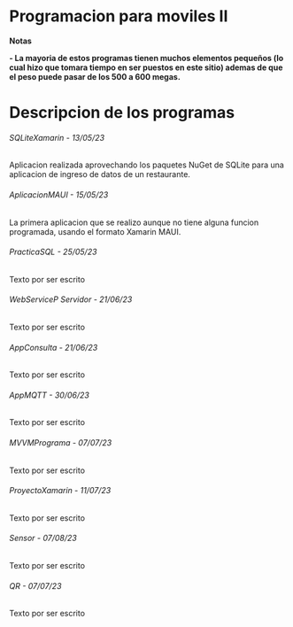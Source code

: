 # Programacion para moviles II

<!----Notas----> 
**Notas**

**- La mayoria de estos programas tienen muchos elementos pequeños (lo cual hizo que tomara tiempo en ser puestos en este sitio) ademas de que el peso puede pasar de los 500 a 600 megas.**
<!----Separador de las notas---->

<!----Directorio con descripcion de los programas---->
# Descripcion de los programas
###### SQLiteXamarin - 13/05/23
Aplicacion realizada aprovechando los paquetes NuGet de SQLite para una aplicacion de ingreso de datos de un restaurante.

<!----Separador---->

###### AplicacionMAUI - 15/05/23
La primera aplicacion que se realizo aunque no tiene alguna funcion programada, usando el formato Xamarin MAUI.

<!----Separador---->

###### PracticaSQL - 25/05/23
Texto por ser escrito

<!----Separador---->

###### WebServiceP Servidor - 21/06/23
Texto por ser escrito

<!----Separador---->

###### AppConsulta - 21/06/23
Texto por ser escrito

<!----Separador---->

###### AppMQTT - 30/06/23
Texto por ser escrito

<!----Separador---->

###### MVVMPrograma - 07/07/23
Texto por ser escrito

<!----Separador---->

###### ProyectoXamarin - 11/07/23
Texto por ser escrito

<!----Separador---->

###### Sensor - 07/08/23
Texto por ser escrito

<!----Separador---->

###### QR - 07/07/23
Texto por ser escrito

<!----Separador del directorio con descripcion de los programas---->